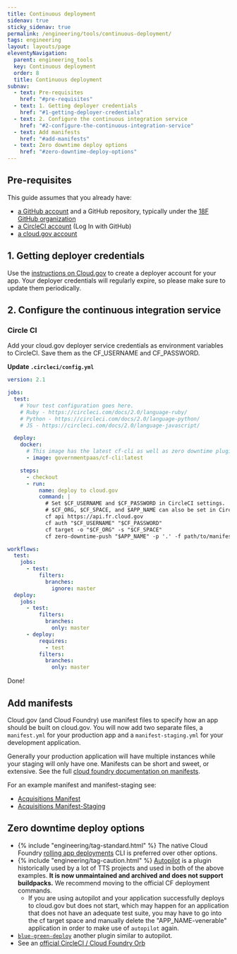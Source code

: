 ```yaml
---
title: Continuous deployment
sidenav: true
sticky_sidenav: true
permalink: /engineering/tools/continuous-deployment/
tags: engineering
layout: layouts/page
eleventyNavigation:
  parent: engineering_tools
  key: Continuous deployment
  order: 8
  title: Continuous deployment
subnav:
  - text: Pre-requisites
    href: "#pre-requisites"
  - text: 1. Getting deployer credentials
    href: "#1-getting-deployer-credentials"
  - text: 2. Configure the continuous integration service
    href: "#2-configure-the-continuous-integration-service"
  - text: Add manifests
    href: "#add-manifests"
  - text: Zero downtime deploy options
    href: "#zero-downtime-deploy-options"
---
```


## Pre-requisites
This guide assumes that you already have:
- [a GitHub account](https://handbook.18f.gov/github/) and a GitHub repository, typically under the [18F GitHub organization](https://github.com/18F)
- [a CircleCI account](https://circleci.com/signup/) (Log In with GitHub)
- [a cloud.gov account](https://cloud.gov/docs/getting-started/accounts/?)

## 1. Getting deployer credentials
Use the [instructions on Cloud.gov](https://cloud.gov/docs/apps/continuous-deployment/#provisioning-deployment-credentials) to create a deployer account for your app. Your deployer credentials will regularly expire, so please make sure to update them periodically.


## 2. Configure the continuous integration service

### Circle CI
Add your cloud.gov deployer service credentials as environment variables to CircleCI. Save them as the CF_USERNAME and CF_PASSWORD.

**Update `.circleci/config.yml`**

```yml
version: 2.1

jobs:
  test:
    # Your test configuration goes here.
    # Ruby - https://circleci.com/docs/2.0/language-ruby/
    # Python - https://circleci.com/docs/2.0/language-python/
    # JS - https://circleci.com/docs/2.0/language-javascript/

  deploy:
    docker:
      # This image has the latest cf-cli as well as zero downtime plugins, if needed.
      - image: governmentpaas/cf-cli:latest

    steps:
      - checkout
      - run:
          name: deploy to cloud.gov
          command: |
            # Set $CF_USERNAME and $CF_PASSWORD in CircleCI settings.
            # $CF_ORG, $CF_SPACE, and $APP_NAME can also be set in CircleCI settings or hardcoded here.
            cf api https://api.fr.cloud.gov
            cf auth "$CF_USERNAME" "$CF_PASSWORD"
            cf target -o "$CF_ORG" -s "$CF_SPACE"
            cf zero-downtime-push "$APP_NAME" -p '.' -f path/to/manifest.yml

workflows:
  test:
    jobs:
      - test:
          filters:
            branches:
              ignore: master
  deploy:
    jobs:
      - test:
          filters:
            branches:
              only: master
      - deploy:
          requires:
            - test
          filters:
            branches:
              only: master
```

Done!

## Add manifests
Cloud.gov (and Cloud Foundry) use manifest files to specify how an app should be built on cloud.gov. You will now add two separate files, a `manifest.yml` for your production app and a `manifest-staging.yml` for your development application.

Generally your production application will have multiple instances while your staging will only have one. Manifests can be short and sweet, or extensive. See the full [cloud foundry documentation on manifests](https://docs.cloudfoundry.org/devguide/deploy-apps/manifest.html#minimal-manifest).

For an example manifest and manifest-staging see:
- [Acquisitions Manifest](https://github.com/18F/acquisitions.18f.gov/blob/develop/manifest.yml)
- [Acquisitions Manifest-Staging](https://github.com/18F/acquisitions.18f.gov/blob/develop/manifest-staging.yml)

## Zero downtime deploy options
- {% include "engineering/tag-standard.html" %} The native Cloud Foundry [rolling app deployments](https://docs.cloudfoundry.org/devguide/deploy-apps/rolling-deploy.html#deploy) CLI is preferred over other options.
- {% include "engineering/tag-caution.html" %} [Autopilot](https://github.com/contraband/autopilot) is a plugin historically used by a lot of TTS projects and used in both of the above examples. **It is now unmaintained and archived and does not support buildpacks.** We recommend moving to the official CF deployment commands.
  - If you are using autopilot and your application successfully deploys to cloud.gov but does not start, which may happen for an application that does not have an adequate test suite, you may have to go into the cf target space and manually delete the "APP_NAME-venerable" application in order to make use of `autopilot` again.
- [`blue-green-deploy`](https://github.com/bluemixgaragelondon/cf-blue-green-deploy) another plugin similar to autopilot.
- See an [official CircleCI / Cloud Foundry Orb](https://circleci.com/orbs/registry/orb/circleci/cloudfoundry)
